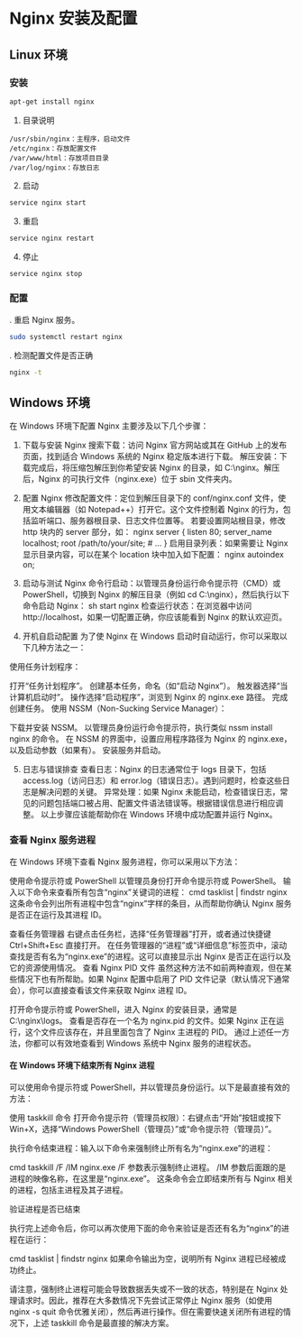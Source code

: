 # Nginx 安装及配置

## Linux 环境

### 安装

```bash
apt-get install nginx
```

1. 目录说明

```
/usr/sbin/nginx：主程序，启动文件
/etc/nginx：存放配置文件
/var/www/html：存放项目目录
/var/log/nginx：存放日志
```

2. 启动

```bash
service nginx start
```

3. 重启

```bash
service nginx restart
```

4. 停止

```bash
service nginx stop
```

### 配置

. 重启 Nginx 服务。

```bash
sudo systemctl restart nginx
```

. 检测配置文件是否正确

```bash
nginx -t
```

## Windows 环境

在 Windows 环境下配置 Nginx 主要涉及以下几个步骤：

1. 下载与安装 Nginx
   搜索下载：访问 Nginx 官方网站或其在 GitHub 上的发布页面，找到适合 Windows 系统的 Nginx 稳定版本进行下载。
   解压安装：下载完成后，将压缩包解压到你希望安装 Nginx 的目录，如 C:\nginx。解压后，Nginx 的可执行文件（nginx.exe）位于 sbin 文件夹内。

2. 配置 Nginx
   修改配置文件：定位到解压目录下的 conf/nginx.conf 文件，使用文本编辑器（如 Notepad++）打开它。这个文件控制着 Nginx 的行为，包括监听端口、服务器根目录、日志文件位置等。
   若要设置网站根目录，修改 http 块内的 server 部分，如：
   nginx
   server {
   listen 80;
   server_name localhost;
   root /path/to/your/site; # ...
   }
   启用目录列表：如果需要让 Nginx 显示目录内容，可以在某个 location 块中加入如下配置：
   nginx
   autoindex on;

3. 启动与测试 Nginx
   命令行启动：以管理员身份运行命令提示符（CMD）或 PowerShell，切换到 Nginx 的解压目录（例如 cd C:\nginx），然后执行以下命令启动 Nginx：
   sh
   start nginx
   检查运行状态：在浏览器中访问 http://localhost，如果一切配置正确，你应该能看到 Nginx 的默认欢迎页。

4. 开机自启动配置
   为了使 Nginx 在 Windows 启动时自动运行，你可以采取以下几种方法之一：

使用任务计划程序：

打开“任务计划程序”。
创建基本任务，命名（如“启动 Nginx”）。
触发器选择“当计算机启动时”。
操作选择“启动程序”，浏览到 Nginx 的 nginx.exe 路径。
完成创建任务。
使用 NSSM（Non-Sucking Service Manager）：

下载并安装 NSSM。
以管理员身份运行命令提示符，执行类似 nssm install nginx 的命令。
在 NSSM 的界面中，设置应用程序路径为 Nginx 的 nginx.exe，以及启动参数（如果有）。
安装服务并启动。

5. 日志与错误排查
   查看日志：Nginx 的日志通常位于 logs 目录下，包括 access.log（访问日志）和 error.log（错误日志）。遇到问题时，检查这些日志是解决问题的关键。
   异常处理：如果 Nginx 未能启动，检查错误日志，常见的问题包括端口被占用、配置文件语法错误等。根据错误信息进行相应调整。
   以上步骤应该能帮助你在 Windows 环境中成功配置并运行 Nginx。

### 查看 Nginx 服务进程

在 Windows 环境下查看 Nginx 服务进程，你可以采用以下方法：

使用命令提示符或 PowerShell
以管理员身份打开命令提示符或 PowerShell。
输入以下命令来查看所有包含“nginx”关键词的进程：
cmd
tasklist | findstr nginx
这条命令会列出所有进程中包含“nginx”字样的条目，从而帮助你确认 Nginx 服务是否正在运行及其进程 ID。

查看任务管理器
右键点击任务栏，选择“任务管理器”打开，或者通过快捷键 Ctrl+Shift+Esc 直接打开。
在任务管理器的“进程”或“详细信息”标签页中，滚动查找是否有名为“nginx.exe”的进程。这可以直接显示出 Nginx 是否正在运行以及它的资源使用情况。
查看 Nginx PID 文件
虽然这种方法不如前两种直观，但在某些情况下也有所帮助。如果 Nginx 配置中启用了 PID 文件记录（默认情况下通常会），你可以直接查看该文件来获取 Nginx 进程 ID。

打开命令提示符或 PowerShell，进入 Nginx 的安装目录，通常是 C:\nginx\logs。
查看是否存在一个名为 nginx.pid 的文件。如果 Nginx 正在运行，这个文件应该存在，并且里面包含了 Nginx 主进程的 PID。
通过上述任一方法，你都可以有效地查看到 Windows 系统中 Nginx 服务的进程状态。

#### 在 Windows 环境下结束所有 Nginx 进程

可以使用命令提示符或 PowerShell，并以管理员身份运行。以下是最直接有效的方法：

使用 taskkill 命令
打开命令提示符（管理员权限）：右键点击“开始”按钮或按下 Win+X，选择“Windows PowerShell（管理员）”或“命令提示符（管理员）”。

执行命令结束进程：输入以下命令来强制终止所有名为“nginx.exe”的进程：

cmd
taskkill /F /IM nginx.exe
/F 参数表示强制终止进程。
/IM 参数后面跟的是进程的映像名称，在这里是“nginx.exe”。
这条命令会立即结束所有与 Nginx 相关的进程，包括主进程及其子进程。

验证进程是否已结束

执行完上述命令后，你可以再次使用下面的命令来验证是否还有名为“nginx”的进程在运行：

cmd
tasklist | findstr nginx
如果命令输出为空，说明所有 Nginx 进程已经被成功终止。

请注意，强制终止进程可能会导致数据丢失或不一致的状态，特别是在 Nginx 处理请求时。因此，推荐在大多数情况下先尝试正常停止 Nginx 服务（如使用 nginx -s quit 命令优雅关闭），然后再进行操作。但在需要快速关闭所有进程的情况下，上述 taskkill 命令是最直接的解决方案。
